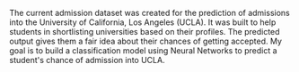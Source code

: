 The current admission dataset was created for the prediction of admissions into the University of California, Los Angeles (UCLA). It was built to help students in shortlisting universities based on their profiles. The predicted output gives them a fair idea about their chances of getting accepted.
My goal is to build a classification model using Neural Networks to predict a student's chance of admission into UCLA.
